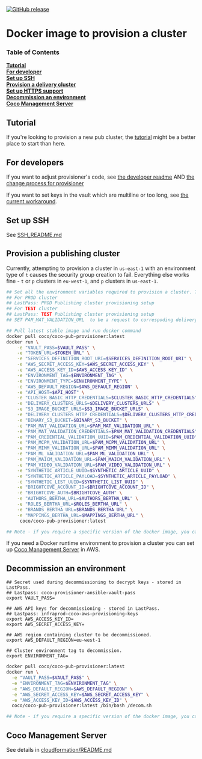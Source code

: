  [![GitHub release](https://img.shields.io/badge/version-v1.0.15-green.svg?style=flat)](https://github.com/Financial-Times/coco-pub-provisioner/releases)

Docker image to provision a cluster
===================================

### Table of Contents
**[Tutorial](#tutorial)**  
**[For developer](#for-developers)**  
**[Set up SSH](#set-up-ssh)**  
**[Provision a delivery cluster](#provision-a-delivery-cluster)**  
**[Set up HTTPS support](#set-up-https-support)**  
**[Decommission an environment](#decommission-an-environment)**  
**[Coco Management Server](#coco-management-server)**  

Tutorial
--------

If you're looking to provision a new pub cluster, the [tutorial](Tutorial.md) might be a better place to start than here.

For developers
--------------

If you want to adjust provisioner's code, see [the developer readme](DEVELOPER_README.md) AND [the change process for provisioner](https://sites.google.com/a/ft.com/technology/systems/dynamic-semantic-publishing/coco/change-process-for-provisioner)

If you want to set keys in the vault which are multiline or too long, see [the current workaround](LONG_AND_MULTILINE_KEYS.md).

Set up SSH
----------

See [SSH_README.md](/SSH_README.md/)

Provision a publishing cluster
------------------------------

Currently, attempting to provision a cluster in `us-east-1` with an environment type of `t` causes the security group creation to fail.
Everything else works fine - `t` or `p` clusters in `eu-west-1`, and `p` clusters in `us-east-1`.

```bash
## Set all the environment variables required to provision a cluster. These variables are stored in LastPass
## For PROD cluster
## LastPass: PROD Publishing cluster provisioning setup
## For TEST cluster
## LastPass: TEST Publishing cluster provisioning setup
## SET PAM_MAT_VALIDATION_URL  to be a request to correspoding delivery cluster MAT content-transform end point

## Pull latest stable image and run docker command
docker pull coco/coco-pub-provisioner:latest
docker run \
    -e "VAULT_PASS=$VAULT_PASS" \
    -e "TOKEN_URL=$TOKEN_URL" \
    -e "SERVICES_DEFINITION_ROOT_URI=$SERVICES_DEFINITION_ROOT_URI" \
    -e "AWS_SECRET_ACCESS_KEY=$AWS_SECRET_ACCESS_KEY" \
    -e "AWS_ACCESS_KEY_ID=$AWS_ACCESS_KEY_ID" \
    -e "ENVIRONMENT_TAG=$ENVIRONMENT_TAG" \
    -e "ENVIRONMENT_TYPE=$ENVIRONMENT_TYPE" \
    -e "AWS_DEFAULT_REGION=$AWS_DEFAULT_REGION" \
    -e "API_HOST=$API_HOST" \
    -e "CLUSTER_BASIC_HTTP_CREDENTIALS=$CLUSTER_BASIC_HTTP_CREDENTIALS" \
    -e "DELIVERY_CLUSTERS_URLS=$DELIVERY_CLUSTERS_URLS" \
    -e "S3_IMAGE_BUCKET_URLS=$S3_IMAGE_BUCKET_URLS" \
    -e "DELIVERY_CLUSTERS_HTTP_CREDENTIALS=$DELIVERY_CLUSTERS_HTTP_CREDENTIALS" \
    -e "BINARY_S3_BUCKET=$BINARY_S3_BUCKET" \
    -e "PAM_MAT_VALIDATION_URL=$PAM_MAT_VALIDATION_URL" \
    -e "PAM_MAT_VALIDATION_CREDENTIALS=$PAM_MAT_VALIDATION_CREDENTIALS" \
    -e "PAM_CREDENTIAL_VALIDATION_UUID=$PAM_CREDENTIAL_VALIDATION_UUID" \
    -e "PAM_MCPM_VALIDATION_URL=$PAM_MCPM_VALIDATION_URL" \
    -e "PAM_MIMM_VALIDATION_URL=$PAM_MIMM_VALIDATION_URL" \
    -e "PAM_ML_VALIDATION_URL=$PAM_ML_VALIDATION_URL" \
    -e "PAM_MAICM_VALIDATION_URL=$PAM_MAICM_VALIDATION_URL" \
    -e "PAM_VIDEO_VALIDATION_URL=$PAM_VIDEO_VALIDATION_URL" \
    -e "SYNTHETIC_ARTICLE_UUID=$SYNTHETIC_ARTICLE_UUID" \
    -e "SYNTHETIC_ARTICLE_PAYLOAD=$SYNTHETIC_ARTICLE_PAYLOAD" \
    -e "SYNTHETIC_LIST_UUID=$SYNTHETIC_LIST_UUID" \
    -e "BRIGHTCOVE_ACCOUNT_ID=$BRIGHTCOVE_ACCOUNT_ID" \
    -e "BRIGHTCOVE_AUTH=$BRIGHTCOVE_AUTH" \
    -e "AUTHORS_BERTHA_URL=$AUTHORS_BERTHA_URL" \
    -e "ROLES_BERTHA_URL=$ROLES_BERTHA_URL" \
    -e "BRANDS_BERTHA_URL=$BRANDS_BERTHA_URL" \
    -e "MAPPINGS_BERTHA_URL=$MAPPINGS_BERTHA_URL" \
     coco/coco-pub-provisioner:latest

## Note - if you require a specific version of the docker image, you can replace 'latest' with 'v1.0.17'

```

If you need a Docker runtime environment to provision a cluster you can set up [Coco Management Server](https://github.com/Financial-Times/coco-pub-provisioner/blob/master/cloudformation/README.md) in AWS.

Decommission an environment
---------------------------

```
## Secret used during decommissioning to decrypt keys - stored in LastPass.
## Lastpass: coco-provisioner-ansible-vault-pass
export VAULT_PASS=

## AWS API keys for decommissioning - stored in LastPass.
## Lastpass: infraprod-coco-aws-provisioning-keys
export AWS_ACCESS_KEY_ID=
export AWS_SECRET_ACCESS_KEY=

## AWS region containing cluster to be decommissioned.
export AWS_DEFAULT_REGION=eu-west-1

## Cluster environment tag to decommission.
export ENVIRONMENT_TAG=
```



```sh
docker pull coco/coco-pub-provisioner:latest
docker run \
  -e "VAULT_PASS=$VAULT_PASS" \
  -e "ENVIRONMENT_TAG=$ENVIRONMENT_TAG" \
  -e "AWS_DEFAULT_REGION=$AWS_DEFAULT_REGION" \
  -e "AWS_SECRET_ACCESS_KEY=$AWS_SECRET_ACCESS_KEY" \
  -e "AWS_ACCESS_KEY_ID=$AWS_ACCESS_KEY_ID" \
  coco/coco-pub-provisioner:latest /bin/bash /decom.sh

## Note - if you require a specific version of the docker image, you can replace 'latest' with 'v1.0.17'

```


Coco Management Server
---------------------------

See details in [cloudformation/README.md](https://github.com/Financial-Times/coco-pub-provisioner/blob/master/cloudformation/README.md)
